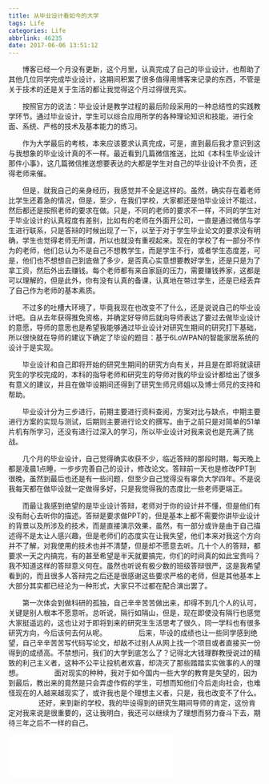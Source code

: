 ```yaml
---
title: 从毕业设计看如今的大学
tags: Life
categories: Life
abbrlink: 46235
date: 2017-06-06 13:51:12
---
```


　　博客已经一个月没有更新，这个月里，认真完成了自己的毕业设计，也帮助了其他几位同学完成毕业设计，这期间积累了很多值得用博客来记录的东西，不管是关于技术的还是关于生活的都让我觉得这个月过得很充实。

<!--more-->

　　按照官方的说法：毕业设计是教学过程的最后阶段采用的一种总结性的实践教学环节。通过毕业设计，学生可以综合应用所学的各种理论知识和技能，进行全面、系统、严格的技术及基本能力的练习。

　　作为大学最后的考核，本来应该要求认真完成，可是，直到最后我才意识到这与我想象的毕业设计真的不一样。最近看到几篇微信推送，比如《本科生毕业设计那件小事》，这几篇微信推送想要表达的大都是学生对自己的毕业设计不负责，还得老师来催。

　　但是，就我自己的亲身经历，我感觉并不全是这样的。虽然，确实存在着老师比学生还着急的情况，但是，至少，在我们学校，大家都还是怕毕业设计不能过，然后都还是按照老师的要求在做。只是，不同的老师的要求不一样，不同的学生对于毕业设计的认真程度有差别，比如有的老师在外面开公司，一直是通过微信与学生进行联系，只是答辩的时候出现了一下，以至于对于学生毕业论文的要求没有明确，学生也觉得老师无所谓，所以也就没有重视起来。现在的学校了有一部分不作为的老师，他们总认为不是自己不想教学生，而是学生不行，或者学生态度差，可是，他们也不想想自己到底做了多少，是否真心实意想要教好学生，还是只是为了拿工资，然后外出去赚钱。每个老师都有来自家庭的压力，需要赚钱养家，这都是可以理解的，但是此外，你有没有认真的备课，认真地在带过学生，还是已经丢弃了自己作为老师的基本素质。

　　不过多的吐槽大环境了，毕竟我现在也改变不了什么，还是说说自己的毕业设计吧。自从去年获得推免资格，并确定好导师后就向导师表达了要过去做毕业设计的意愿，导师的意思也是希望我能够通过毕业设计对研究生期间的研究打下基础，所以很快就在导师的建议下确定了毕设的题目：基于6LoWPAN的智能家居系统的设计于是实现。

　　毕业设计和自己即将开始的研究生期间的研究方向有关，并且是在即将就读研究生的学校完成的，本科的指导老师和研究生的导师对我的毕业设计都给出了很多有意义的建议，并且在做毕设期间还得到了研究生师兄师姐以及博士师兄的支持和帮助。

　　毕业设计分为三步进行，前期主要进行资料查阅，方案对比与缺点，中期主要进行方案的实现与测试，后期则主要进行论文的撰写。由于之前只是对简单的51单片机有所学习，还没有进行过深入的学习，所以毕业设计对我来说也是充满了挑战。

　　几个月的毕业设计，自己觉得确实收获不少，临近答辩的那段时期，每天晚上都是凌晨1点睡，一步步完善自己的设计，修改论文。答辩前一天也是修改PPT到很晚，虽然到最后也还是有一些问题，但至少自己觉得没有辜负大学四年。不是说我每天都在做毕设就一定做得多好，只是我觉得我的态度比一些老师更端正。

　　而最让我感到绝望的是毕业设计答辩，老师对于你的设计并不懂，但是他们有没有耐心去听你的描述。答辩是要求做PPT的，但是基本上都不需要你讲毕业设计的背景以及所涉及的技术，而是直接演示效果，虽然，有一部分或许是由于自己描述得不是太让人感兴趣，但是老师们的态度实在让我失望，他们本来对我这个方向并不了解，对我使用的技术也并不清楚，但是却不愿意去听。几十个人的答辩，都要求一天之内搞完，有的甚至希望是半天就要搞完，你们的时间真的如此宝贵吗？我不知道这样的答辩意义何在。虽然也听说有极少数的班级答辩很严，这是我希望看到的，而且很多人答辩完之后还是很感谢这些要求严格的老师，但是其他基本上大部分其实都已经沦为一种形式，大家只不过都在配合演出罢了。

　　第一次体会到做科研的孤独，自己辛辛苦苦做出来，却得不到几个人的认可，关键是别人根本不愿意听。总听说，隔行如隔山，但是，现在即使没有隔行也感觉大家挺遥远的，这也让对于即将到来的研究生生活思考了很久，同一学科也有很多研究方向，今后该何去何从呢。
　　
　　后来，毕设的成绩也让一些同学感到绝望，自己辛辛苦苦写代码写论文，却敌不过别人从网上找一个项目或者直接买一份得到的成绩高。不禁想问，我们的大学到底怎么了？记得北大钱理群教授说过的精致的利己主义者，这种不公平让投机者欢喜，却浇灭了那些踏踏实实做事的人的理想。
　　
　　面对现实的种种，我对于如今国内一些大学的教育是失望的，因为到最后，教出来的竟然是只会弄虚作假的学生，可想而知他们今后走向社会，也难怪现在的人越来越现实了，或许我也是个理想主义者，只是，我也改变不了什么。
　　
　　还好，来到新的学校，我的毕设得到的研究生期间导师的肯定，这份肯定对我来说是很重要的，这让我明白，我还可以继续为了理想而努力奋斗下去，期待三年之后不一样的自己。

<iframe frameborder="no" border="0" marginwidth="0" marginheight="0" width=330 height=86 src="//music.163.com/outchain/player?type=2&id=440767547&auto=1&height=66"></iframe>